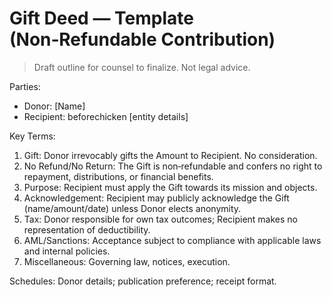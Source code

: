# Gift Deed — Template (Non‑Refundable Contribution)

> Draft outline for counsel to finalize. Not legal advice.

Parties:
- Donor: [Name]
- Recipient: beforechicken [entity details]

Key Terms:
1. Gift: Donor irrevocably gifts the Amount to Recipient. No consideration.
2. No Refund/No Return: The Gift is non‑refundable and confers no right to repayment, distributions, or financial benefits.
3. Purpose: Recipient must apply the Gift towards its mission and objects.
4. Acknowledgement: Recipient may publicly acknowledge the Gift (name/amount/date) unless Donor elects anonymity.
5. Tax: Donor responsible for own tax outcomes; Recipient makes no representation of deductibility.
6. AML/Sanctions: Acceptance subject to compliance with applicable laws and internal policies.
7. Miscellaneous: Governing law, notices, execution.

Schedules: Donor details; publication preference; receipt format.
